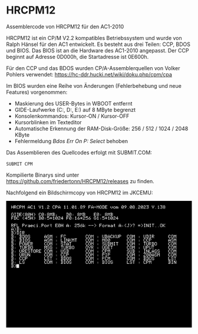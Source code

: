 # HRCPM12
Assemblercode von HRCPM12 für den AC1-2010

HRCPM12 ist ein CP/M V2.2 kompatibles Betriebssystem und wurde von Ralph Hänsel für den AC1 entwickelt.
Es besteht aus drei Teilen: CCP, BDOS und BIOS.
Das BIOS ist an die Hardware des AC1-2010 angepasst.
Der CCP beginnt auf Adresse 0D000h, die Startadresse ist 0E600h.

Für den CCP und das BDOS wurden CP/A-Assemblerquellen von Volker Pohlers verwendet:
https://hc-ddr.hucki.net/wiki/doku.php/cpm/cpa

Im BIOS wurden eine Reihe von Änderungen (Fehlerbehebung und neue Features) vorgenommen:
- Maskierung des USER-Bytes in WBOOT entfernt
- GIDE-Laufwerke (C:, D:, E:) auf 8 MByte begrenzt
- Konsolenkommandos: Kursor-ON / Kursor-OFF
- Kursorblinken im Texteditor
- Automatische Erkennung der RAM-Disk-Größe: 256 / 512 / 1024 / 2048 KByte
- Fehlermeldung *Bdos Err On P: Select* behoben

Das Assemblieren des Quellcodes erfolgt mit SUBMIT.COM:
```
SUBMIT CPM
```

Kompilierte Binarys sind unter https://github.com/friedertonn/HRCPM12/releases zu finden.

Nachfolgend ein Bildschirmcopy von HRCPM12 im JKCEMU:

![Bildschirmcopy von HRCPM12](https://github.com/friedertonn/HRCPM12/blob/main/Fotos/HRCPM12.png?raw=true)
